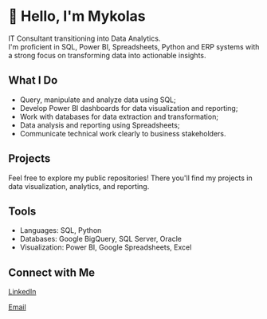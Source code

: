 <h1>👋 Hello, I'm Mykolas</h1>

<p>
IT Consultant transitioning into Data Analytics. <br>I'm proficient in SQL, Power
BI, Spreadsheets, Python and ERP systems with a strong focus on transforming data into actionable
insights.
</p>

<h2>What I Do</h2>
<ul>
  <li>Query, manipulate and analyze data using SQL;</li>
  <li>Develop Power BI dashboards for data visualization and reporting;</li>
  <li>Work with databases for data extraction and transformation;</li>
  <li>Data analysis and reporting using Spreadsheets;</li>
  <li>Communicate technical work clearly to business stakeholders.</li>
</ul>

<h2>Projects</h2>
<p>Feel free to explore my public repositories! There you'll find my projects in data visualization, analytics, and reporting.</p>

<h2>Tools</h2>
<ul>
  <li>Languages: SQL, Python</li>
  <li>Databases: Google BigQuery, SQL Server, Oracle</li>
  <li>Visualization: Power BI, Google Spreadsheets, Excel</li>
</ul>

<h2>Connect with Me</h2>
<p>
  <a href="https://www.linkedin.com/in/mykolas-savickas/">LinkedIn</a>
</p>
<p>
  <a href="mailto:mykolas.savickas1@gmail.com">Email</a>
</p>
